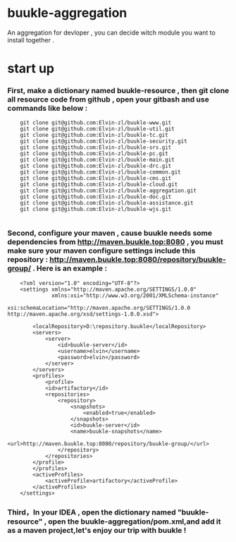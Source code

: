# buukle-aggregation
An aggregation for devloper , you can decide witch module you want to install together .

# start up

### First, make a dictionary named buukle-resource , then git clone all resource code from github , open your gitbash and use commands like below :

````
    git clone git@github.com:Elvin-zl/buukle-www.git
    git clone git@github.com:Elvin-zl/buukle-util.git
    git clone git@github.com:Elvin-zl/buukle-tc.git
    git clone git@github.com:Elvin-zl/buukle-security.git
    git clone git@github.com:Elvin-zl/buukle-srs.git
    git clone git@github.com:Elvin-zl/buukle-pc.git
    git clone git@github.com:Elvin-zl/buukle-main.git
    git clone git@github.com:Elvin-zl/buukle-drc.git
    git clone git@github.com:Elvin-zl/buukle-common.git
    git clone git@github.com:Elvin-zl/buukle-cms.git
    git clone git@github.com:Elvin-zl/buukle-cloud.git
    git clone git@github.com:Elvin-zl/buukle-aggregation.git
    git clone git@github.com:Elvin-zl/buukle-doc.git
    git clone git@github.com:Elvin-zl/buukle-assistance.git
    git clone git@github.com:Elvin-zl/buukle-wjs.git
        
````
### Second, configure your maven , cause buukle needs some dependencies from <http://maven.buukle.top:8080> , you must make sure your maven configure settings include this repository : http://maven.buukle.top:8080/repository/buukle-group/ . Here is an example : 
````
    <?xml version="1.0" encoding="UTF-8"?>
    <settings xmlns="http://maven.apache.org/SETTINGS/1.0.0"
              xmlns:xsi="http://www.w3.org/2001/XMLSchema-instance"
              xsi:schemaLocation="http://maven.apache.org/SETTINGS/1.0.0 http://maven.apache.org/xsd/settings-1.0.0.xsd">
     
        <localRepository>D:\repository.buukle</localRepository>
        <servers>       
            <server>   
                <id>buukle-server</id>   
                <username>elvin</username>
                <password>elvin</password> 
            </server>   
        </servers>
        <profiles>
            <profile>
            <id>artifactory</id>
            <repositories>
                <repository>
                    <snapshots>
                        <enabled>true</enabled>
                    </snapshots>
                    <id>buukle-server</id>
                    <name>buukle-snapshots</name>  
                    <url>http://maven.buukle.top:8080/repository/buukle-group/</url>
                </repository>
            </repositories>
        </profile>
        </profiles>
        <activeProfiles>
            <activeProfile>artifactory</activeProfile>
        </activeProfiles>
    </settings>
````
### Third，In your IDEA , open the dictionary named "buukle-resource" , open the buukle-aggregation/pom.xml,and add it as a maven project,let's enjoy our trip with buukle ! 
  
